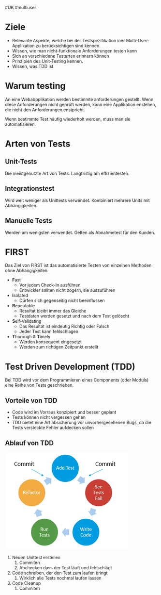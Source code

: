 #ÜK
#multiuser

# Ziele

- Relevante Aspekte, welche bei der Testspezifikation iner Multi-User-Applikation zu berücksichtigen sind kennen.
- Wissen, wie man nicht-funktionale Anforderungen testen kann
- Sich an verschiedene Testarten erinnern können
- Prinzipien des Unit-Testing kennen.
- Wissen, was TDD ist

# Warum testing

An eine Webabpplikation werden bestimmte anforderungen gestellt. Wenn diese Anforderungen nicht geprüft werden, kann eine Applikation enstehen, die nicht den Anforderungen enstpricht.

Wenn bestimmte Test häufig wiederholt werden, muss man sie automatisieren.

# Arten von Tests

## Unit-Tests

Die meistgenutzte Art von Tests. Langfristig am effizientesten.

## Integrationstest

Wird weit weniger als Unittests verwendet. Kombiniert mehrere Units mit Abhängigkeiten.

## Manuelle Tests

Werden am wenigsten verwendet. Gelten als Abnahmetest für den Kunden.

# FIRST

Das Ziel von FIRST ist das automatisierte Testen von einzelnen Methoden ohne Abhängigkeiten

- **F**ast
    - Vor jedem Check-In ausführen
    - Entwickler sollten nicht zögern, sie auszuführen
- **I**solated
    - Dürfen sich gegenseitig nicht beeinflussen
- **R**epeatable
    - Resultat bleibt immer das Gleiche
    - Testdaten werden gesetzt und nach dem Test gelöscht
- **S**elf-Validating
    - Das Resultat ist eindeutig Richtig oder Falsch
    - Jeder Test kann fehlschlagen
- **T**horough & **T**imely
    - Werden konsequent eingesetzt
    - Werden zum richtigen Zeitpunkt erstellt

# Test Driven Development (TDD)

Bei TDD wird vor dem Programmieren eines Components (oder Moduls) eine Reihe von Tests geschrieben. 

## Vorteile von TDD

- Code wird im Vorraus konzipiert und besser geplant
- Tests können nicht vergessen gehen
- TDD bietet eine Art absicherung vor unvorhergesehenen Bugs, da die Tests versteckte Fehler aufdecken sollen

## Ablauf von TDD

![Untitled](ÜK/ÜK%20-%20Multiuser/Multiuser%20-%20PDFs%20&%20Fotos/Untitled%205.png)

1. Neuen Unittest erstellen
    1. Commiten
    2. Abchecken dass der Test läuft und fehlschlägt
2. Code schreiben, der den Test zum laufen bringt
    1. Wirklich alle Tests nochmal laufen lassen
3. Code Cleanup
    1. Commiten